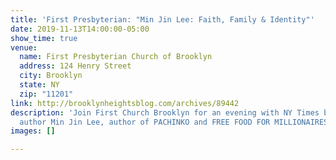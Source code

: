 ```yaml
---
title: 'First Presbyterian: "Min Jin Lee: Faith, Family & Identity"'
date: 2019-11-13T14:00:00-05:00
show_time: true
venue:
  name: First Presbyterian Church of Brooklyn
  address: 124 Henry Street
  city: Brooklyn
  state: NY
  zip: "11201"
link: http://brooklynheightsblog.com/archives/89442
description: 'Join First Church Brooklyn for an evening with NY Times best selling
  author Min Jin Lee, author of PACHINKO and FREE FOOD FOR MILLIONAIRES. '
images: []

---
```

